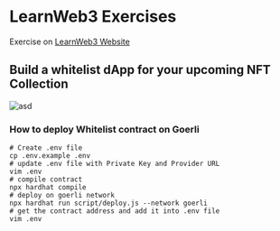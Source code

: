 # LearnWeb3 Exercises

Exercise on [LearnWeb3 Website](https://learnweb3.io/)

## Build a whitelist dApp for your upcoming NFT Collection

![asd](https://i.imgur.com/zgY0TGo.png)

### How to deploy Whitelist contract on Goerli

```batch
# Create .env file
cp .env.example .env
# update .env file with Private Key and Provider URL
vim .env
# compile contract
npx hardhat compile
# deploy on goerli network
npx hardhat run script/deploy.js --network goerli
# get the contract address and add it into .env file
vim .env
```
